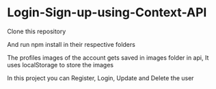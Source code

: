 # Login-Sign-up-using-Context-API

Clone this repository

And run npm install in their respective folders

The profiles images of the account gets saved in images folder in api, It uses localStorage to store the images

In this project you can Register, Login, Update and Delete the user
